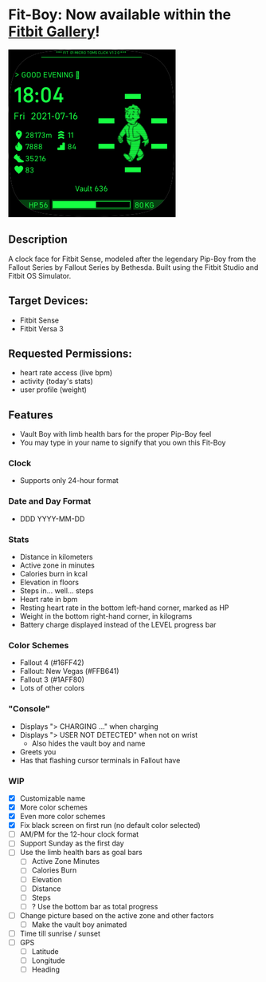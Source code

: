 # Fit-Boy: Now available within the [Fitbit Gallery](https://gallery.fitbit.com/details/2d38820d-91d8-47a7-947f-0d8a12fa1cbe)!

![Preview](github/1.2.0.png)

## Description
A clock face for Fitbit Sense, modeled after the legendary Pip-Boy from the Fallout Series by Fallout Series by Bethesda. Built using the Fitbit Studio and Fitbit OS Simulator.

## Target Devices:
- Fitbit Sense
- Fitbit Versa 3

## Requested Permissions:
- heart rate access (live bpm)
- activity (today's stats)
- user profile (weight)

## Features
- Vault Boy with limb health bars for the proper Pip-Boy feel
- You may type in your name to signify that you own this Fit-Boy

### Clock
- Supports only 24-hour format

### Date and Day Format
- DDD YYYY-MM-DD
    
### Stats
- Distance in kilometers
- Active zone in minutes
- Calories burn in kcal
- Elevation in floors
- Steps in... well... steps
- Heart rate in bpm
- Resting heart rate in the bottom left-hand corner, marked as HP
- Weight in the bottom right-hand corner, in kilograms
- Battery charge displayed instead of the LEVEL progress bar

### Color Schemes
- Fallout 4 (#16FF42)
- Fallout: New Vegas (#FFB641)
- Fallout 3 (#1AFF80)
- Lots of other colors

### "Console"
- Displays "> CHARGING ..." when charging
- Displays "> USER NOT DETECTED" when not on wrist
  - Also hides the vault boy and name
- Greets you
- Has that flashing cursor terminals in Fallout have
    
### WIP
- [x] Customizable name
- [x] More color schemes
- [x] Even more color schemes
- [x] Fix black screen on first run (no default color selected)
- [ ] AM/PM for the 12-hour clock format
- [ ] Support Sunday as the first day
- [ ] Use the limb health bars as goal bars
  - [ ] Active Zone Minutes
  - [ ] Calories Burn
  - [ ] Elevation
  - [ ] Distance
  - [ ] Steps
  - [ ] ? Use the bottom bar as total progress
- [ ] Change picture based on the active zone and other factors
    - [ ] Make the vault boy animated
- [ ] Time till sunrise / sunset
- [ ] GPS
    - [ ] Latitude
    - [ ] Longitude
    - [ ] Heading
